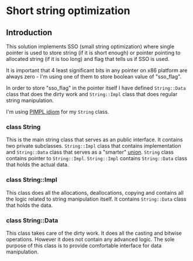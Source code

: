 # Short string optimization

## Introduction
This solution implements SSO (small string optimization) where single pointer is used to store string (if it is short enough) or pointer pointing to allocated string (if it is too long) and flag that tells us if SSO is used.

It is important that 4 least significant bits in any pointer on x86 platform are always zero - I'm using one of them to store boolean value of "sso_flag".

In order to store "sso_flag" in the pointer itself I have defined `String::Data` class that does the dirty work and `String::Impl` class that does regular string manipulation.

I'm using [PIMPL idiom](http://en.cppreference.com/w/cpp/language/pimpl) for my `String` class.

### class String
This is the main string class that serves as an public interface. It contains two private subclasses. `String::Impl` class that contains implementation and `String::Data` class that serves as a "smarter" [union](http://en.cppreference.com/w/cpp/language/union). `String` class contains pointer to `String::Impl`. `String::Impl` contains `String::Data` class that holds the actual data. 

### class String::Impl
This class does all the allocations, deallocations, copying and contains all the logic related to string manipulation itself.
It contains `String::Data` class that holds the data.

### class String::Data
This class takes care of the dirty work. It does all the casting and bitwise operations.
However it does not contain any advanced logic. The sole purpose of this class is to provide comfortable interface for data manipulation. 



